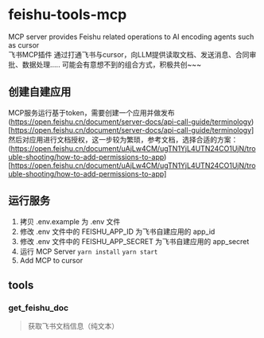 # feishu-tools-mcp
MCP server provides Feishu related operations to AI encoding agents such as cursor  
飞书MCP插件
通过打通飞书与cursor，向LLM提供读取文档、发送消息、合同审批、数据处理.....
可能会有意想不到的组合方式，积极共创~~~

## 创建自建应用
MCP服务运行基于token，需要创建一个应用并做发布 (https://open.feishu.cn/document/server-docs/api-call-guide/terminology)[https://open.feishu.cn/document/server-docs/api-call-guide/terminology]
然后对应用进行文档授权，这一步较为繁琐，参考文档，选择合适的方案：(https://open.feishu.cn/document/uAjLw4CM/ugTN1YjL4UTN24CO1UjN/trouble-shooting/how-to-add-permissions-to-app)[https://open.feishu.cn/document/uAjLw4CM/ugTN1YjL4UTN24CO1UjN/trouble-shooting/how-to-add-permissions-to-app]

## 运行服务
1. 拷贝 .env.example 为 .env 文件 
2. 修改 .env 文件中的 FEISHU_APP_ID 为飞书自建应用的 app_id
3. 修改 .env 文件中的 FEISHU_APP_SECRET 为飞书自建应用的 app_secret
4. 运行 MCP Server
```yarn install```
```yarn start```
5. Add MCP to cursor


## tools 
### get_feishu_doc
> 获取飞书文档信息（纯文本）
